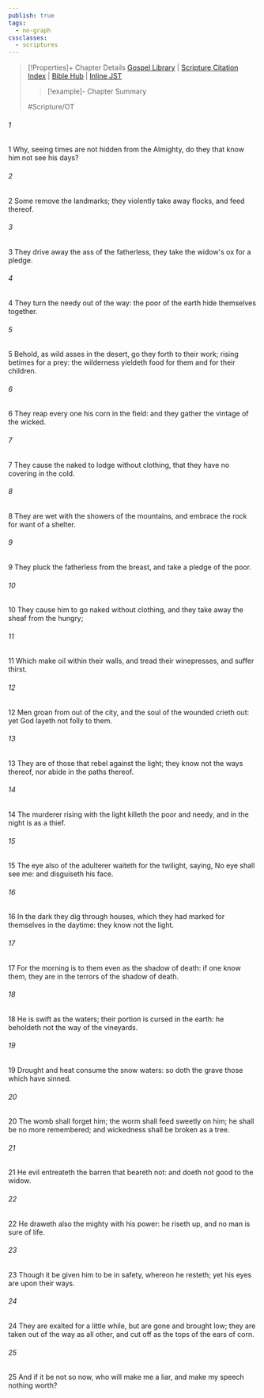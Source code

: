 ```yaml
---
publish: true
tags:
  - no-graph
cssclasses:
  - scriptures
---
```

>[!Properties]+ Chapter Details
>[Gospel Library](https://churchofjesuschrist.org/study/scriptures/ot/job/24?lang=eng)    |    [Scripture Citation Index](https://scriptures.byu.edu/#07618::c07618)    |    [Bible Hub](https://biblehub.com/job/24.htm)    |    [Inline JST](https://scripturetoolbox.com/html/ic/Job/24.html)
>>[!example]- Chapter Summary
>> 
> 
>
>#Scripture/OT
###### 1
1 Why, seeing times are not hidden from the Almighty, do they that know him not see his days?
###### 2
2 Some remove the landmarks; they violently take away flocks, and feed thereof.
###### 3
3 They drive away the ass of the fatherless, they take the widow's ox for a pledge.
###### 4
4 They turn the needy out of the way: the poor of the earth hide themselves together.
###### 5
5 Behold, as wild asses in the desert, go they forth to their work; rising betimes for a prey: the wilderness yieldeth food for them and for their children.
###### 6
6 They reap every one his corn in the field: and they gather the vintage of the wicked.
###### 7
7 They cause the naked to lodge without clothing, that they have no covering in the cold.
###### 8
8 They are wet with the showers of the mountains, and embrace the rock for want of a shelter.
###### 9
9 They pluck the fatherless from the breast, and take a pledge of the poor.
###### 10
10 They cause him to go naked without clothing, and they take away the sheaf from the hungry;
###### 11
11 Which make oil within their walls, and tread their winepresses, and suffer thirst.
###### 12
12 Men groan from out of the city, and the soul of the wounded crieth out: yet God layeth not folly to them.
###### 13
13 They are of those that rebel against the light; they know not the ways thereof, nor abide in the paths thereof.
###### 14
14 The murderer rising with the light killeth the poor and needy, and in the night is as a thief.
###### 15
15 The eye also of the adulterer waiteth for the twilight, saying, No eye shall see me: and disguiseth his face.
###### 16
16 In the dark they dig through houses, which they had marked for themselves in the daytime: they know not the light.
###### 17
17 For the morning is to them even as the shadow of death: if one know them, they are in the terrors of the shadow of death.
###### 18
18 He is swift as the waters; their portion is cursed in the earth: he beholdeth not the way of the vineyards.
###### 19
19 Drought and heat consume the snow waters: so doth the grave those which have sinned.
###### 20
20 The womb shall forget him; the worm shall feed sweetly on him; he shall be no more remembered; and wickedness shall be broken as a tree.
###### 21
21 He evil entreateth the barren that beareth not: and doeth not good to the widow.
###### 22
22 He draweth also the mighty with his power: he riseth up, and no man is sure of life.
###### 23
23 Though it be given him to be in safety, whereon he resteth; yet his eyes are upon their ways.
###### 24
24 They are exalted for a little while, but are gone and brought low; they are taken out of the way as all other, and cut off as the tops of the ears of corn.
###### 25
25 And if it be not so now, who will make me a liar, and make my speech nothing worth?
